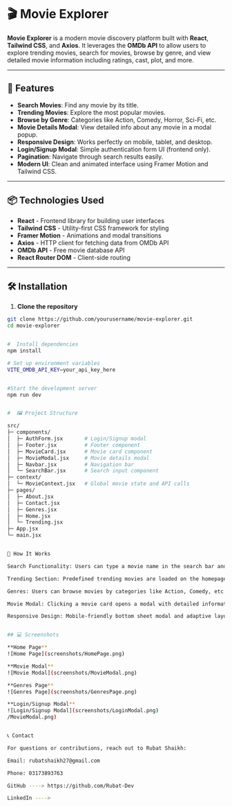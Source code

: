 # 🎬 Movie Explorer

**Movie Explorer** is a modern movie discovery platform built with **React**, **Tailwind CSS**, and **Axios**. It leverages the **OMDb API** to allow users to explore trending movies, search for movies, browse by genre, and view detailed movie information including ratings, cast, plot, and more.

---

## 🌟 Features

- **Search Movies**: Find any movie by its title.
- **Trending Movies**: Explore the most popular movies.
- **Browse by Genre**: Categories like Action, Comedy, Horror, Sci-Fi, etc.
- **Movie Details Modal**: View detailed info about any movie in a modal popup.
- **Responsive Design**: Works perfectly on mobile, tablet, and desktop.
- **Login/Signup Modal**: Simple authentication form UI (frontend only).
- **Pagination**: Navigate through search results easily.
- **Modern UI**: Clean and animated interface using Framer Motion and Tailwind CSS.

---

## 📦 Technologies Used

- **React** - Frontend library for building user interfaces
- **Tailwind CSS** - Utility-first CSS framework for styling
- **Framer Motion** - Animations and modal transitions
- **Axios** - HTTP client for fetching data from OMDb API
- **OMDb API** - Free movie database API
- **React Router DOM** - Client-side routing

---

## 🛠 Installation

1. **Clone the repository**  

```bash
git clone https://github.com/yourusername/movie-explorer.git
cd movie-explorer


#  Install dependencies
npm install

# Set up environment variables
VITE_OMDB_API_KEY=your_api_key_here


#Start the development server
npm run dev


#  🖼 Project Structure

src/
├─ components/
│  ├─ AuthForm.jsx       # Login/Signup modal
│  ├─ Footer.jsx         # Footer component
│  ├─ MovieCard.jsx      # Movie card component
│  ├─ MovieModal.jsx     # Movie details modal
│  ├─ Navbar.jsx         # Navigation bar
│  └─ SearchBar.jsx      # Search input component
├─ context/
│  └─ MovieContext.jsx   # Global movie state and API calls
├─ pages/
│  ├─ About.jsx
│  ├─ Contact.jsx
│  ├─ Genres.jsx
│  ├─ Home.jsx
│  └─ Trending.jsx
├─ App.jsx
└─ main.jsx


📌 How It Works

Search Functionality: Users can type a movie name in the search bar and press Enter or click search. The app fetches data from the OMDb API.

Trending Section: Predefined trending movies are loaded on the homepage.

Genres: Users can browse movies by categories like Action, Comedy, etc.

Movie Modal: Clicking a movie card opens a modal with detailed information, poster, plot, cast, IMDb rating, and a link to IMDb.

Responsive Design: Mobile-friendly bottom sheet modal and adaptive layouts.


## 💻 Screenshots

**Home Page**  
![Home Page](screenshots/HomePage.png)

**Movie Modal**  
![Movie Modal](screenshots/MovieModal.png)

**Genres Page**  
![Genres Page](screenshots/GenresPage.png)

**Login/Signup Modal**  
![Login/Signup Modal](screenshots/LoginModal.png)
/MovieModal.png)


📞 Contact

For questions or contributions, reach out to Rubat Shaikh:

Email: rubatshaikh27@gmail.com

Phone: 03173893763

GitHub ----> https://github.com/Rubat-Dev

LinkedIn ----> 